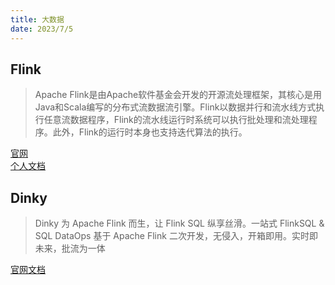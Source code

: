 ```yaml
---
title: 大数据
date: 2023/7/5
---
```


## Flink

> Apache Flink是由Apache软件基金会开发的开源流处理框架，其核心是用Java和Scala编写的分布式流数据流引擎。Flink以数据并行和流水线方式执行任意流数据程序，Flink的流水线运行时系统可以执行批处理和流处理程序。此外，Flink的运行时本身也支持迭代算法的执行。

[官网](https://flink.apache.org/zh/) <br>
[个人文档](https://xingenhi.gitee.io/blog/docs/big_data/Flink.html) <br>

## Dinky

> Dinky 为 Apache Flink 而生，让 Flink SQL 纵享丝滑。一站式 FlinkSQL & SQL DataOps 基于 Apache Flink 二次开发，无侵入，开箱即用。实时即未来，批流为一体

[官网文档](http://www.dlink.top/) <br>